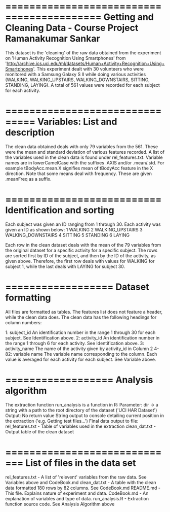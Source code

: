 ==========================================
Getting and Cleaning Data - Course Project
			Ramanakumar Sankar
==========================================
This dataset is the 'cleaning' of the raw data obtained from the experiment on 'Human Activity Recognition Using Smartphones' from 'http://archive.ics.uci.edu/ml/datasets/Human+Activity+Recognition+Using+Smartphones'.
This experiment dealt with 30 volunteers who were monitored with a Samsung Galaxy S II while doing various activities (WALKING, WALKING_UPSTAIRS, WALKING_DOWNSTAIRS, SITTING, STANDING, LAYING). A total of 561 values were recorded for each subject for each activity.

===============================
Variables: List and description
===============================
The clean data obtained deals with only 79 variables from the 561. These were the mean and standard deviation of various features recorded. A list of the variables used in the clean data is found under rel_features.txt. Variable names are in lowerCamelCase with the suffixes .AXIS and/or .mean/.std.
For example tBodyAcc.mean.X signifies mean of tBodyAcc feature in the X direction. Note that some means deal with frequency. These are given .meanFreq as a suffix.

==========================
Identification and sorting
==========================

Each subject was given an ID ranging from 1 through 30.
Each activity was given an ID as shown below:
1 WALKING
2 WALKING_UPSTAIRS
3 WALKING_DOWNSTAIRS
4 SITTING
5 STANDING
6 LAYING

Each row in the clean dataset deals with the mean of the 79 variables from the original dataset for a specific activity for a specific subject. The rows are sorted first by ID of the subject, and then by the ID of the activity, as given above. Therefore, the first row deals with values for WALKING for subject 1, while the last deals with LAYING for subject 30.

==================
Dataset formatting
==================
All files are formatted as tables. The features list does not feature a header, while the clean data does.
The clean data has the following headings for column numbers:

1: 		subject_id 		An identification number in the range 1 through 30 for each subject. See Identification above.
2: 		activity_id 	An identification number in the range 1 through 6 for each activity. See Identification above.
3: 		activity_name 	The name of the activity given by activity_id in Column 2
4-82: 	variable name	The variable name corresponding to the column. Each value is averaged for each activity for each subject. See Variable above.

==================
Analysis algorithm
==================

The extraction function run_analysis is a function in R:
	Parameter: dir -> a string with a path to the root directory of the dataset ('UCI HAR Dataset')
	Output: No return value
			String output to console detailing current position in the extraction ('e.g. Getting test files...')
			Final data output to file:
				rel_features.txt - Table of variables used in the extraction
				clean_dat.txt - Output table of the clean dataset

=============================
List of files in the data set
=============================
rel_features.txt - A list of 'relevent' variables from the raw data. See Variables above and CodeBook.md
clean_dat.txt - A table with the clean data formatted 180 rows by 82 columns. See CodeBook.md
README.md - This file. Explains nature of experiment and data.
CodeBook.md - An explanation of variables and type of data.
run_analysis.R - Extraction function source code. See Analysis Algorithm above
